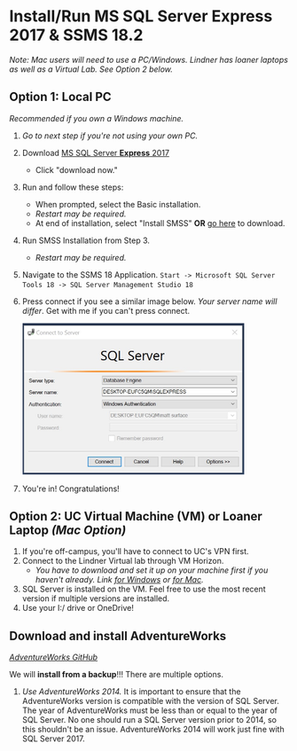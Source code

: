 # Install/Run MS SQL Server Express 2017 & SSMS 18.2

*Note: Mac users will need to use a PC/Windows. Lindner has loaner laptops as well as a Virtual Lab. See Option 2 below.*

## Option 1: Local PC

*Recommended if you own a Windows machine.*

1. *Go to next step if you're not using your own PC.*
2. Download [MS SQL Server **Express** 2017](https://www.microsoft.com/en-us/sql-server/sql-server-editions-express)
    + Click "download now."
3. Run and follow these steps:
    + When prompted, select the Basic installation.
    + *Restart may be required.*
    + At end of installation, select "Install SMSS" **OR** [go here](https://docs.microsoft.com/en-us/sql/ssms/download-sql-server-management-studio-ssms?redirectedfrom=MSDN&view=sql-server-2017) to download.
4. Run SMSS Installation from Step 3.
    + *Restart may be required.*
5. Navigate to the SSMS 18 Application. `Start -> Microsoft SQL Server Tools 18 -> SQL Server Management Studio 18`
6. Press connect if you see a similar image below. *Your server name will differ*. Get with me if you can't press connect.

    <img src="img/ssms-connect.jpg" alt="SSMS Connect Window" width="400"/>
 
7. You're in! Congratulations!

## Option 2: UC Virtual Machine (VM) or Loaner Laptop *(Mac Option)*
1. If you're off-campus, you'll have to connect to UC's VPN first.
2. Connect to the Lindner Virtual lab through VM Horizon. 
    + *You have to download and set it up on your machine first if you haven't already. Link [for Windows](https://kb.uc.edu/KBArticles/UCVLabs-Windows.aspx) or [for Mac](https://kb.uc.edu/KBArticles/UCVLabs-MacOSX.aspx).*
3. SQL Server is installed on the VM. Feel free to use the most recent version if multiple versions are installed.
4. Use your I:/ drive or OneDrive!

## Download and install AdventureWorks

[*AdventureWorks GitHub*](https://github.com/Microsoft/sql-server-samples/blob/master/samples/databases/adventure-works/README.md)

We will **install from a backup**!!! There are multiple options.

1. *Use AdventureWorks 2014.* It is important to ensure that the AdventureWorks version is compatible with the version of SQL Server. The year of AdventureWorks must be less than or equal to the year of SQL Server. No one should run a SQL Server version prior to 2014, so this shouldn't be an issue. AdventureWorks 2014 will work just fine with SQL Server 2017.
